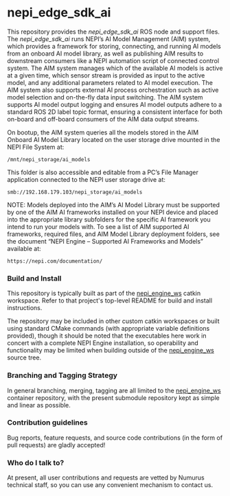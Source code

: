 <!--
Copyright (c) 2024 Numurus, LLC <https://www.numurus.com>.

This file is part of nepi-engine
(see https://github.com/nepi-engine).

License: 3-clause BSD, see https://opensource.org/licenses/BSD-3-Clause
-->
# nepi_edge_sdk_ai #
This repository provides the _nepi_edge_sdk_ai_ ROS node and support files. The _nepi_edge_sdk_ai_ runs NEPI’s AI Model Management (AIM) system, which provides a framework for storing, connecting, and running AI models from an onboard AI model library, as well as publishing AIM results to downstream consumers like a NEPI automation script of connected control system. The AIM system manages which of the available AI models is active at a given time, which sensor stream is provided as input to the active model, and any additional parameters related to AI model execution. The AIM system also supports external AI process orchestration such as active model selection and on-the-fly data input switching. The AIM system supports AI model output logging and ensures AI model outputs adhere to a standard ROS 2D label topic format, ensuring a consistent interface for both on-board and off-board consumers of the AIM data output streams.

On bootup, the AIM system queries all the models stored in the AIM Onboard AI Model Library located on the user storage drive mounted in the NEPI File System at:

	/mnt/nepi_storage/ai_models

This folder is also accessible and editable from a PC’s File Manager application connected to the NEPI user storage drive at:

	smb://192.168.179.103/nepi_storage/ai_models

NOTE: Models deployed into the AIM’s AI Model Library must be supported by one of the AIM AI frameworks installed on your NEPI device and placed into the appropriate library subfolders for the specific AI framework you intend to run your models with. To see a list of AIM supported AI frameworks, required files, and AIM Model Library deployment folders, see the document “NEPI Engine – Supported AI Frameworks and Models” available at:

	https://nepi.com/documentation/

### Build and Install ###
This repository is typically built as part of the [nepi_engine_ws](https://github.com/nepi-engine/nepi_engine_ws) catkin workspace. Refer to that project's top-level README for build and install instructions.

The repository may be included in other custom catkin workspaces or built using standard CMake commands (with appropriate variable definitions provided), though it should be noted that the executables here work in concert with a complete NEPI Engine installation, so operability and functionality may be limited when building outside of the [nepi_engine_ws](https://github.com/nepi-engine/nepi_engine_ws) source tree.

### Branching and Tagging Strategy ###
In general branching, merging, tagging are all limited to the [nepi_engine_ws](https://github.com/nepi-engine/nepi_engine_ws) container repository, with the present submodule repository kept as simple and linear as possible.

### Contribution guidelines ###
Bug reports, feature requests, and source code contributions (in the form of pull requests) are gladly accepted!

### Who do I talk to? ###
At present, all user contributions and requests are vetted by Numurus technical staff, so you can use any convenient mechanism to contact us.